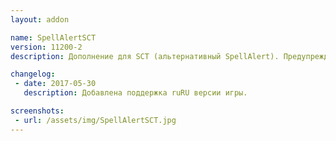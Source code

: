 ```yaml
---
layout: addon

name: SpellAlertSCT
version: 11200-2
description: Дополнение для SCT (альтернативный SpellAlert). Предупреждает игрока о вражеских заклинаниях через SCT.

changelog:
 - date: 2017-05-30
   description: Добавлена поддержка ruRU версии игры.

screenshots:
 - url: /assets/img/SpellAlertSCT.jpg
---
```

